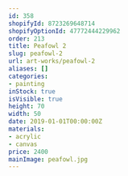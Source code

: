 ```yaml
---
id: 358
shopifyId: 8723269648714
shopifyOptionId: 47772444229962
order: 213
title: Peafowl 2
slug: peafowl-2
url: art-works/peafowl-2
aliases: []
categories:
- painting
inStock: true
isVisible: true
height: 70
width: 50
date: 2019-01-01T00:00:00Z
materials:
- acrylic
- canvas
price: 2400
mainImage: peafowl.jpg
---
```

